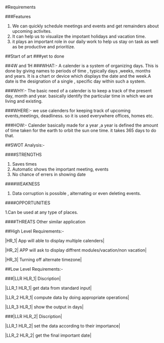 #Requirements

###Features
1. We can quickly schedule meetings and events and get remainders about upcoming activites.
2. It can help us to visualize the impotant holidays and vacation time.
3. it plays an important role in our daily work to help us stay on task as well as be productive and prioritize.

##Start of art
###yet to done

##4W and 1H
###WHAT:-
A calender is a system of organizing days. This is done by giving names to periods of time , typically days ,weeks, months and years. It is a chart or device which displays the date and the week.A date is the designation of a single , specific day within such a system.

###WHY:-
The basic need of a calender is to keep a track of the present day, month and year. basically identify the particular time in which we are living and existing.

###WHERE:-
we use calenders for keeping track of upcoming events,meetings, deadliness. so it is used everywhere offices, homes etc.

###HOW:-
Calender basically made for a year ,a year is defined the amount of time taken for the earth to orbit the sun one time. it takes 365 days to do that.

##SWOT Analysis:-

####STRENGTHS
1. Saves times
2. Automatic shows the important meeting, events
3. No chance of errers in showing date

####WEAKNESS
1. Data corruption is possible , alternating or even deleting events.

####OPPORTUNITIES

1.Can be used at any type of places.

####THREATS
Other similar application

##High Level Requirements:-

|HR_1| App will able to display multiple calenders|

|HR_2| APP will ask to display diffrent modules/vacation/non vacation|

|HR_3| Turning off alternate timezone|

##Low Level Requirements:-

###|LLR HLR_1| Discription|

|LLR_1 HLR_1| get data from standard input|

|LLR_2 HLR_1| compute data by doing appropriate operations|

|LLR_3 HLR_1| show the output in days|


###|LLR HLR_2| Discription|

|LLR_1 HLR_2| set the data according to their importance|

|LLR_2 HLR_2| get the final important date|

